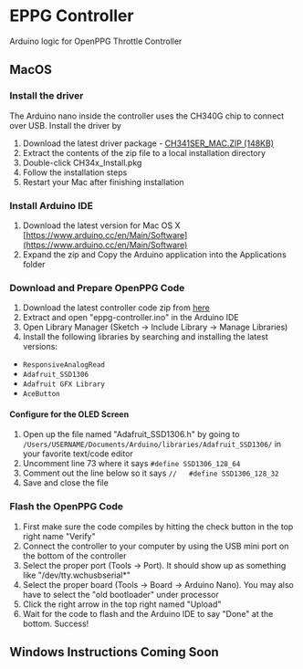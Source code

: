 # EPPG Controller
Arduino logic for OpenPPG Throttle Controller


## MacOS
### Install the driver

The Arduino nano inside the controller uses the CH340G chip to connect over USB. Install the driver by

1. Download the latest driver package - [CH341SER_MAC.ZIP (148KB)](https://www.google.com/url?q=https://kig.re/downloads/CH341SER_MAC.ZIP&sa=D&ust=1529887332687000)
2. Extract the contents of the zip file to a local installation directory
3. Double-click CH34x_Install.pkg
4. Follow the installation steps
5. Restart your Mac after finishing installation

### Install Arduino IDE

1. Download the latest version for Mac OS X [https://www.arduino.cc/en/Main/Software](https://www.arduino.cc/en/Main/Software)
2. Expand the zip and Copy the Arduino application into the Applications folder

### Download and Prepare OpenPPG Code

1. Download the latest controller code zip from [here](https://github.com/openppg/eppg-controller/archive/master.zip)
2. Extract and open "eppg-controller.ino" in the Arduino IDE
3. Open Library Manager (Sketch -> Include Library -> Manage Libraries)
4. Install the following libraries by searching and installing the latest versions:
- `ResponsiveAnalogRead`
- `Adafruit_SSD1306`
- `Adafruit GFX Library`
- `AceButton`

#### Configure for the OLED Screen

1. Open up the file named "Adafruit_SSD1306.h" by going to `/Users/USERNAME/Documents/Arduino/libraries/Adafruit_SSD1306/` in your favorite text/code editor
2. Uncomment line 73 where it says `#define SSD1306_128_64`
3. Comment out the line below so it says `//   #define SSD1306_128_32`
4. Save and close the file

### Flash the OpenPPG Code

1. First make sure the code compiles by hitting the check button in the top right name "Verify"
2. Connect the controller to your computer by using the USB mini port on the bottom of the controller
3. Select the proper port (Tools -> Port). It should show up as something like "/dev/tty.wchusbserial*"
4. Select the proper board (Tools -> Board -> Arduino Nano). You may also have to select the "old bootloader" under processor
5. Click the right arrow in the top right named "Upload"
6. Wait for the code to flash and the Arduino IDE to say "Done" at the bottom. Success!

## Windows Instructions Coming Soon
